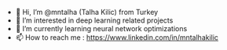 - 👋 Hi, I’m @mntalha (Talha Kilic) from Turkey
- 👀 I’m interested in deep learning related projects
- 🌱 I’m currently learning neural network optimizations
- 📫 How to reach me  : https://www.linkedin.com/in/mntalhakilic 


